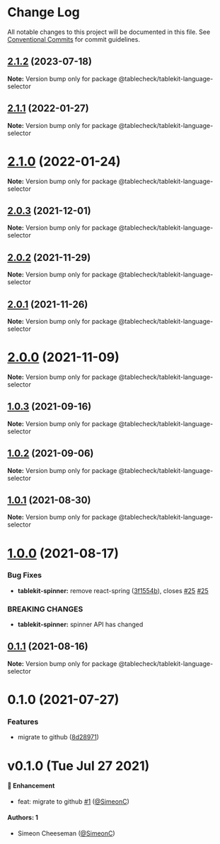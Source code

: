 # Change Log

All notable changes to this project will be documented in this file.
See [Conventional Commits](https://conventionalcommits.org) for commit guidelines.

## [2.1.2](https://github.com/tablecheck/tablekit/compare/@tablecheck/tablekit-language-selector@2.1.1...@tablecheck/tablekit-language-selector@2.1.2) (2023-07-18)

**Note:** Version bump only for package @tablecheck/tablekit-language-selector





## [2.1.1](https://github.com/tablecheck/tablekit/compare/@tablecheck/tablekit-language-selector@2.1.0...@tablecheck/tablekit-language-selector@2.1.1) (2022-01-27)

**Note:** Version bump only for package @tablecheck/tablekit-language-selector





# [2.1.0](https://github.com/tablecheck/tablekit/compare/@tablecheck/tablekit-language-selector@2.0.3...@tablecheck/tablekit-language-selector@2.1.0) (2022-01-24)

**Note:** Version bump only for package @tablecheck/tablekit-language-selector





## [2.0.3](https://github.com/tablecheck/tablekit/compare/@tablecheck/tablekit-language-selector@2.0.2...@tablecheck/tablekit-language-selector@2.0.3) (2021-12-01)

**Note:** Version bump only for package @tablecheck/tablekit-language-selector





## [2.0.2](https://github.com/tablecheck/tablekit/compare/@tablecheck/tablekit-language-selector@2.0.1...@tablecheck/tablekit-language-selector@2.0.2) (2021-11-29)

**Note:** Version bump only for package @tablecheck/tablekit-language-selector





## [2.0.1](https://github.com/tablecheck/tablekit/compare/@tablecheck/tablekit-language-selector@2.0.0...@tablecheck/tablekit-language-selector@2.0.1) (2021-11-26)

**Note:** Version bump only for package @tablecheck/tablekit-language-selector





# [2.0.0](https://github.com/tablecheck/tablekit/compare/@tablecheck/tablekit-language-selector@1.0.3...@tablecheck/tablekit-language-selector@2.0.0) (2021-11-09)

**Note:** Version bump only for package @tablecheck/tablekit-language-selector





## [1.0.3](https://github.com/tablecheck/tablekit/compare/@tablecheck/tablekit-language-selector@1.0.2...@tablecheck/tablekit-language-selector@1.0.3) (2021-09-16)

**Note:** Version bump only for package @tablecheck/tablekit-language-selector





## [1.0.2](https://github.com/tablecheck/tablekit/compare/@tablecheck/tablekit-language-selector@1.0.1...@tablecheck/tablekit-language-selector@1.0.2) (2021-09-06)

**Note:** Version bump only for package @tablecheck/tablekit-language-selector





## [1.0.1](https://github.com/tablecheck/tablekit/compare/@tablecheck/tablekit-language-selector@1.0.0...@tablecheck/tablekit-language-selector@1.0.1) (2021-08-30)

**Note:** Version bump only for package @tablecheck/tablekit-language-selector





# [1.0.0](https://github.com/tablecheck/tablekit/compare/@tablecheck/tablekit-language-selector@0.1.1...@tablecheck/tablekit-language-selector@1.0.0) (2021-08-17)


### Bug Fixes

* **tablekit-spinner:** remove react-spring ([3f1554b](https://github.com/tablecheck/tablekit/commit/3f1554b5624ae39ea68f146224a157d297813522)), closes [#25](https://github.com/tablecheck/tablekit/issues/25) [#25](https://github.com/tablecheck/tablekit/issues/25)


### BREAKING CHANGES

* **tablekit-spinner:** spinner API has changed





## [0.1.1](https://github.com/tablecheck/tablekit/compare/@tablecheck/tablekit-language-selector@0.1.0...@tablecheck/tablekit-language-selector@0.1.1) (2021-08-16)

**Note:** Version bump only for package @tablecheck/tablekit-language-selector





# 0.1.0 (2021-07-27)


### Features

* migrate to github ([8d28971](https://github.com/tablecheck/tablekit/commit/8d28971175010fcb2a3cd9c48a749e7af1bdc9f9))





# v0.1.0 (Tue Jul 27 2021)

#### 🚀 Enhancement

- feat: migrate to github [#1](https://github.com/tablecheck/tablekit/pull/1) ([@SimeonC](https://github.com/SimeonC))

#### Authors: 1

- Simeon Cheeseman ([@SimeonC](https://github.com/SimeonC))
